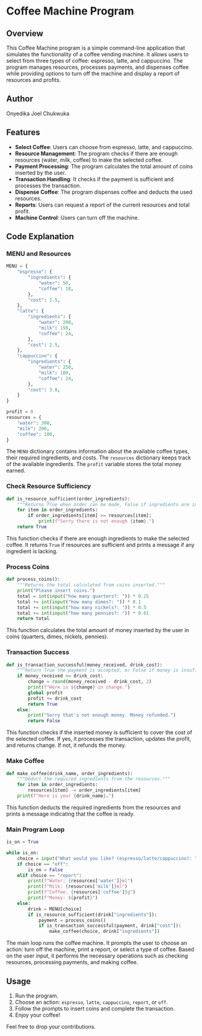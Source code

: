 # Coffee Machine Program

## Overview
This Coffee Machine program is a simple command-line application that simulates the functionality of a coffee vending machine. It allows users to select from three types of coffee: espresso, latte, and cappuccino. The program manages resources, processes payments, and dispenses coffee while providing options to turn off the machine and display a report of resources and profits.

## Author
Onyedika Joel Chukwuka

## Features
- **Select Coffee**: Users can choose from espresso, latte, and cappuccino.
- **Resource Management**: The program checks if there are enough resources (water, milk, coffee) to make the selected coffee.
- **Payment Processing**: The program calculates the total amount of coins inserted by the user.
- **Transaction Handling**: It checks if the payment is sufficient and processes the transaction.
- **Dispense Coffee**: The program dispenses coffee and deducts the used resources.
- **Reports**: Users can request a report of the current resources and total profit.
- **Machine Control**: Users can turn off the machine.

## Code Explanation

### MENU and Resources
```python
MENU = {
    "espresso": {
        "ingredients": {
            "water": 50,
            "coffee": 18,
        },
        "cost": 1.5,
    },
    "latte": {
        "ingredients": {
            "water": 200,
            "milk": 150,
            "coffee": 24,
        },
        "cost": 2.5,
    },
    "cappuccino": {
        "ingredients": {
            "water": 250,
            "milk": 100,
            "coffee": 24,
        },
        "cost": 3.0,
    }
}

profit = 0
resources = {
    "water": 300,
    "milk": 200,
    "coffee": 100,
}
```
The `MENU` dictionary contains information about the available coffee types, their required ingredients, and costs. The `resources` dictionary keeps track of the available ingredients. The `profit` variable stores the total money earned.

### Check Resource Sufficiency
```python
def is_resource_sufficient(order_ingredients):
    """Returns True when order can be made, False if ingredients are insufficient."""
    for item in order_ingredients:
        if order_ingredients[item] >= resources[item]:
            print(f"Sorry there is not enough {item}.")
    return True
```
This function checks if there are enough ingredients to make the selected coffee. It returns `True` if resources are sufficient and prints a message if any ingredient is lacking.

### Process Coins
```python
def process_coins():
    """Returns the total calculated from coins inserted."""
    print("Please insert coins.")
    total = int(input("how many quarters?: ")) * 0.25
    total += int(input("how many dimes?: ")) * 0.1
    total += int(input("how many nickels?: ")) * 0.5
    total += int(input("how many pennies?: ")) * 0.01
    return total
```
This function calculates the total amount of money inserted by the user in coins (quarters, dimes, nickels, pennies).

### Transaction Success
```python
def is_transaction_successful(money_received, drink_cost):
    """Return True the payment is accepted, or False if money is insufficient."""
    if money_received >= drink_cost:
        change = round(money_received - drink_cost, 2)
        print(f"Here is ${change} in change.")
        global profit
        profit += drink_cost
        return True
    else:
        print("Sorry that's not enough money. Money refunded.")
        return False
```
This function checks if the inserted money is sufficient to cover the cost of the selected coffee. If yes, it processes the transaction, updates the profit, and returns change. If not, it refunds the money.

### Make Coffee
```python
def make_coffee(drink_name, order_ingredients):
    """Deduct the required ingredients from the resources."""
    for item in order_ingredients:
        resources[item] -= order_ingredients[item]
    print(f"Here is your {drink_name}☕️")
```
This function deducts the required ingredients from the resources and prints a message indicating that the coffee is ready.

### Main Program Loop
```python
is_on = True

while is_on:
    choice = input("What would you like? (espresso/latte/cappuccino): ")
    if choice == "off":
        is_on = False
    elif choice == "report":
        print(f"Water: {resources['water']}ml")
        print(f"Milk: {resources['milk']}ml")
        print(f"Coffee: {resources['coffee']}g")
        print(f"Money: ${profit}")
    else:
        drink = MENU[choice]
        if is_resource_sufficient(drink["ingredients"]):
            payment = process_coins()
            if is_transaction_successful(payment, drink["cost"]):
                make_coffee(choice, drink["ingredients"])
```
The main loop runs the coffee machine. It prompts the user to choose an action: turn off the machine, print a report, or select a type of coffee. Based on the user input, it performs the necessary operations such as checking resources, processing payments, and making coffee.

## Usage
1. Run the program.
2. Choose an action: `espresso`, `latte`, `cappuccino`, `report`, or `off`.
3. Follow the prompts to insert coins and complete the transaction.
4. Enjoy your coffee!
   
Feel free to drop your contributions.
